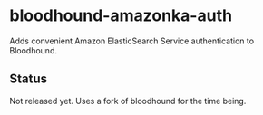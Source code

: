 # bloodhound-amazonka-auth

Adds convenient Amazon ElasticSearch Service authentication to
Bloodhound.

## Status

Not released yet. Uses a fork of bloodhound for the time being.
